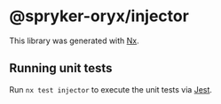 # @spryker-oryx/injector

This library was generated with [Nx](https://nx.dev).

## Running unit tests

Run `nx test injector` to execute the unit tests via [Jest](https://jestjs.io).

